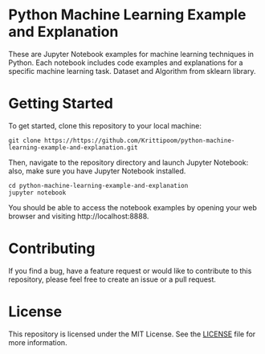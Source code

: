 # Python Machine Learning Example and Explanation
These are Jupyter Notebook examples for machine learning techniques in Python. Each notebook includes code examples and explanations for a specific machine learning task. Dataset and Algorithm from sklearn library.

# Getting Started
To get started, clone this repository to your local machine:


```
git clone https://https://github.com/Krittipoom/python-machine-learning-example-and-explanation.git
```

Then, navigate to the repository directory and launch Jupyter Notebook:
also, make sure you have Jupyter Notebook installed.

```
cd python-machine-learning-example-and-explanation
jupyter notebook
```

You should be able to access the notebook examples by opening your web browser and visiting http://localhost:8888.

# Contributing
If you find a bug, have a feature request or would like to contribute to this repository, please feel free to create an issue or a pull request.

# License
This repository is licensed under the MIT License. See the [LICENSE](https://github.com/Krittipoom/python-machine-learning-example-and-explanation/blob/main/LICENSE/) file for more information.
